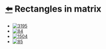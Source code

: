# [⬅️](../README.md)  Rectangles in matrix

- [![3195](https://img.shields.io/badge/3195-Find_the_Minimum_Area_to_Cover_All_Ones_I-yellow)](/problems/3195.md)
- [![84](https://img.shields.io/badge/84-Largest_Rectangle_in_Histogram-red)](../problems/)
- [![1504](https://img.shields.io/badge/1504-Count_Submatrices_With_All_Ones-yellow)](../problems/)
- [![85](https://img.shields.io/badge/85-Maximal_Rectangle-red)](../problems/)
